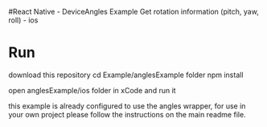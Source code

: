 #React Native - DeviceAngles Example
Get rotation information (pitch, yaw, roll) - ios

# Run
download this repository
cd Example/anglesExample folder
npm install

open anglesExample/ios folder in xCode and run it

this example is already configured to use the angles wrapper, for use in your own project please follow the instructions on the main readme file.
